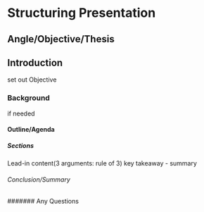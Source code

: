 # Structuring Presentation

## Angle/Objective/Thesis

## Introduction

set out Objective

### Background

if needed

#### Outline/Agenda

##### Sections 
Lead-in
content(3 arguments: rule of 3)
key takeaway - summary

###### Conclusion/Summary

####### Any Questions
